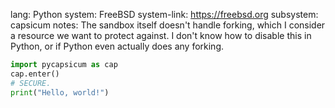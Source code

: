 lang: Python
system: FreeBSD
system-link: https://freebsd.org
subsystem: capsicum
notes: The sandbox itself doesn't handle forking, which I consider a resource
    we want to protect against.  I don't know how to disable this in Python,
    or if Python even actually does any forking.

```python
import pycapsicum as cap
cap.enter()
# SECURE.
print("Hello, world!")
```
